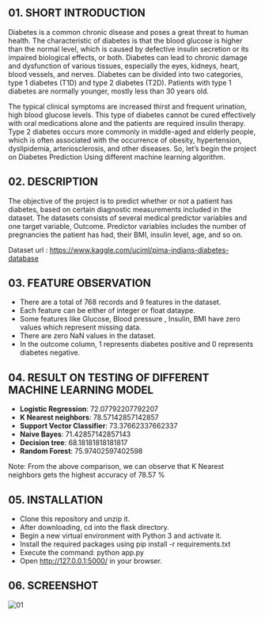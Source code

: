 ## 01. SHORT INTRODUCTION

Diabetes is a common chronic disease and poses a great threat to human health. The characteristic of diabetes is that the blood glucose is higher than the normal level, which is caused by defective insulin secretion or its impaired biological effects, or both. Diabetes can lead to chronic damage and dysfunction of various tissues, especially the eyes, kidneys, heart, blood vessels, and nerves. Diabetes can be divided into two categories, type 1 diabetes (T1D) and type 2 diabetes (T2D). Patients with type 1 diabetes are normally younger, mostly less than 30 years old.

The typical clinical symptoms are increased thirst and frequent urination, high blood glucose levels. This type of diabetes cannot be cured effectively with oral medications alone and the patients are required insulin therapy. Type 2 diabetes occurs more commonly in middle-aged and elderly people, which is often associated with the occurrence of obesity, hypertension, dyslipidemia, arteriosclerosis, and other diseases. So, let’s begin the project on Diabetes Prediction Using different machine learning algorithm.

## 02. DESCRIPTION

The objective of the project is to predict whether or not a patient has diabetes, based on certain diagnostic measurements included in the dataset. The datasets consists of several medical predictor variables and one target variable, Outcome. Predictor variables includes the number of pregnancies the patient has had, their BMI, insulin level, age, and so on.

Dataset url : https://www.kaggle.com/uciml/pima-indians-diabetes-database

## 03. FEATURE OBSERVATION

- There are a total of 768 records and 9 features in the dataset.
- Each feature can be either of integer or float dataype.
- Some features like Glucose, Blood pressure , Insulin, BMI have zero values which represent missing data.
- There are zero NaN values in the dataset.
- In the outcome column, 1 represents diabetes positive and 0 represents diabetes negative.

## 04. RESULT ON TESTING OF DIFFERENT MACHINE LEARNING MODEL

- **Logistic Regression**: 72.07792207792207
- **K Nearest neighbors**: 78.57142857142857
- **Support Vector Classifier**: 73.37662337662337
- **Naive Bayes**: 71.42857142857143
- **Decision tree**: 68.18181818181817
- **Random Forest**: 75.97402597402598

Note: From the above comparison, we can observe that K Nearest neighbors gets the highest accuracy of 78.57 %

## 05. INSTALLATION

- Clone this repository and unzip it.
- After downloading, cd into the flask directory.
- Begin a new virtual environment with Python 3 and activate it.
- Install the required packages using pip install -r requirements.txt
- Execute the command: python app.py
- Open http://127.0.0.1:5000/ in your browser.

## 06. SCREENSHOT

![01](https://user-images.githubusercontent.com/40186859/130610375-dbe4be70-7ed5-435f-893d-6b939e054765.png)
